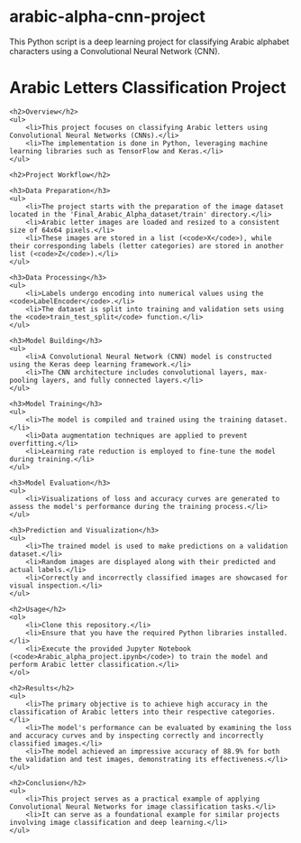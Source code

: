 # arabic-alpha-cnn-project
This Python script is a deep learning project for classifying Arabic alphabet characters using a Convolutional Neural Network (CNN). 


<body>
    <h1>Arabic Letters Classification Project</h1>

    <h2>Overview</h2>
    <ul>
        <li>This project focuses on classifying Arabic letters using Convolutional Neural Networks (CNNs).</li>
        <li>The implementation is done in Python, leveraging machine learning libraries such as TensorFlow and Keras.</li>
    </ul>

    <h2>Project Workflow</h2>

    <h3>Data Preparation</h3>
    <ul>
        <li>The project starts with the preparation of the image dataset located in the 'Final_Arabic_Alpha_dataset/train' directory.</li>
        <li>Arabic letter images are loaded and resized to a consistent size of 64x64 pixels.</li>
        <li>These images are stored in a list (<code>X</code>), while their corresponding labels (letter categories) are stored in another list (<code>Z</code>).</li>
    </ul>

    <h3>Data Processing</h3>
    <ul>
        <li>Labels undergo encoding into numerical values using the <code>LabelEncoder</code>.</li>
        <li>The dataset is split into training and validation sets using the <code>train_test_split</code> function.</li>
    </ul>

    <h3>Model Building</h3>
    <ul>
        <li>A Convolutional Neural Network (CNN) model is constructed using the Keras deep learning framework.</li>
        <li>The CNN architecture includes convolutional layers, max-pooling layers, and fully connected layers.</li>
    </ul>

    <h3>Model Training</h3>
    <ul>
        <li>The model is compiled and trained using the training dataset.</li>
        <li>Data augmentation techniques are applied to prevent overfitting.</li>
        <li>Learning rate reduction is employed to fine-tune the model during training.</li>
    </ul>

    <h3>Model Evaluation</h3>
    <ul>
        <li>Visualizations of loss and accuracy curves are generated to assess the model's performance during the training process.</li>
    </ul>

    <h3>Prediction and Visualization</h3>
    <ul>
        <li>The trained model is used to make predictions on a validation dataset.</li>
        <li>Random images are displayed along with their predicted and actual labels.</li>
        <li>Correctly and incorrectly classified images are showcased for visual inspection.</li>
    </ul>

    <h2>Usage</h2>
    <ol>
        <li>Clone this repository.</li>
        <li>Ensure that you have the required Python libraries installed.</li>
        <li>Execute the provided Jupyter Notebook (<code>Arabic_alpha_project.ipynb</code>) to train the model and perform Arabic letter classification.</li>
    </ol>

    <h2>Results</h2>
    <ul>
        <li>The primary objective is to achieve high accuracy in the classification of Arabic letters into their respective categories.</li>
        <li>The model's performance can be evaluated by examining the loss and accuracy curves and by inspecting correctly and incorrectly classified images.</li>
        <li>The model achieved an impressive accuracy of 88.9% for both the validation and test images, demonstrating its effectiveness.</li>
    </ul>

    <h2>Conclusion</h2>
    <ul>
        <li>This project serves as a practical example of applying Convolutional Neural Networks for image classification tasks.</li>
        <li>It can serve as a foundational example for similar projects involving image classification and deep learning.</li>
    </ul>
</body>
